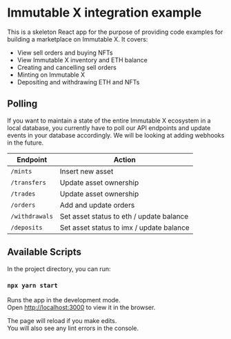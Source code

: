# Immutable X integration example
This is a skeleton React app for the purpose of providing code examples for building a marketplace on Immutable X. It covers:
- View sell orders and buying NFTs
- View Immutable X inventory and ETH balance
- Creating and cancelling sell orders
- Minting on Immutable X
- Depositing and withdrawing ETH and NFTs

## Polling
If you want to maintain a state of the entire Immutable X ecosystem in a local database, you currently have to poll our API endpoints and update events in your database accordingly. We will be looking at adding webhooks in the future.


| Endpoint  | Action |
| ---  | --- |
| `/mints` | Insert new asset |
| `/transfers` | Update asset ownership |
| `/trades` | Update asset ownership |
| `/orders` | Add and update orders |
| `/withdrawals` | Set asset status to eth / update balance |
| `/deposits` | Set asset status to imx / update balance |


## Available Scripts

In the project directory, you can run:

### `npx yarn start`

Runs the app in the development mode.\
Open [http://localhost:3000](http://localhost:3000) to view it in the browser.

The page will reload if you make edits.\
You will also see any lint errors in the console.
